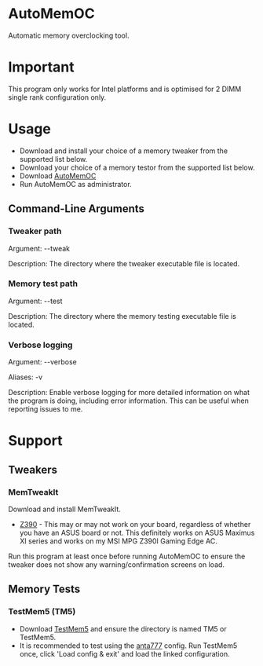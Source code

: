 # AutoMemOC
Automatic memory overclocking tool.

# Important
This program only works for Intel platforms and is optimised for 2 DIMM single rank configuration only.

# Usage
* Download and install your choice of a memory tweaker from the supported list below.
* Download your choice of a memory testor from the supported list below.
* Download [AutoMemOC](https://github.com/KingFaris10/AutoMemOC/releases)
* Run AutoMemOC as administrator.

## Command-Line Arguments
### Tweaker path
Argument: --tweak <path>

Description: The directory where the tweaker executable file is located.

### Memory test path
Argument: --test <path>

Description: The directory where the memory testing executable file is located.

### Verbose logging
Argument: --verbose

Aliases: -v

Description: Enable verbose logging for more detailed information on what the program is doing, including error information. This can be useful when reporting issues to me.

# Support
## Tweakers
### MemTweakIt
Download and install MemTweakIt.

* [Z390](https://dlcdnets.asus.com/pub/ASUS/mb/Utility/Mem_TweakIt_WIN10-64_V2.02.41.zip) - This may or may not work on your board, regardless of whether you have an ASUS board or not. This definitely works on ASUS Maximus XI series and works on my MSI MPG Z390I Gaming Edge AC.


Run this program at least once before running AutoMemOC to ensure the tweaker does not show any warning/confirmation screens on load.

## Memory Tests
### TestMem5 (TM5)
* Download [TestMem5](http://testmem.tz.ru/tm5.rar) and ensure the directory is named TM5 or TestMem5.
* It is recommended to test using the [anta777](https://drive.google.com/file/d/1uegPn9ZuUoWxOssCP4PjMjGW9eC_1VJA/view) config. Run TestMem5 once, click 'Load config & exit' and load the linked configuration.

